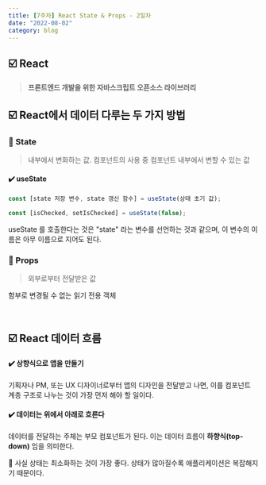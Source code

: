 ```yaml
---
title: [7주차] React State & Props - 2일차
date: "2022-08-02"
category: blog
---
```


## ☑️ React

> **프론트엔드 개발을 위한 자바스크립트 오픈소스 라이브러리**

## ☑️ React에서 데이터 다루는 두 가지 방법

### 🔹 State

> 내부에서 변화하는 값.
컴포넌트의 사용 중 컴포넌트 내부에서 변할 수 있는 값

#### ✔️ useState

```js
const [state 저장 변수, state 갱신 함수] = useState(상태 초기 값);
```

```js
const [isChecked, setIsChecked] = useState(false);
```

useState 를 호출한다는 것은 "state" 라는 변수를 선언하는 것과 같으며, 이 변수의 이름은 아무 이름으로 지어도 된다.

### 🔹 Props

> 외부로부터 전달받은 값

함부로 변경될 수 없는 읽기 전용 객체

<br>

## ☑️ React 데이터 흐름

#### ✔️ 상향식으로 앱을 만들기

기획자나 PM, 또는 UX 디자이너로부터 앱의 디자인을 전달받고 나면, 이를 컴포넌트 계층 구조로 나누는 것이 가장 먼저 해야 할 일이다.

#### ✔️ 데이터는 위에서 아래로 흐른다

데이터를 전달하는 주체는 부모 컴포넌트가 된다. 이는 데이터 흐름이 **하향식(top-down)** 임을 의미한다.

📍 사실 상태는 최소화하는 것이 가장 좋다. 상태가 많아질수록 애플리케이션은 복잡해지기 때문이다.